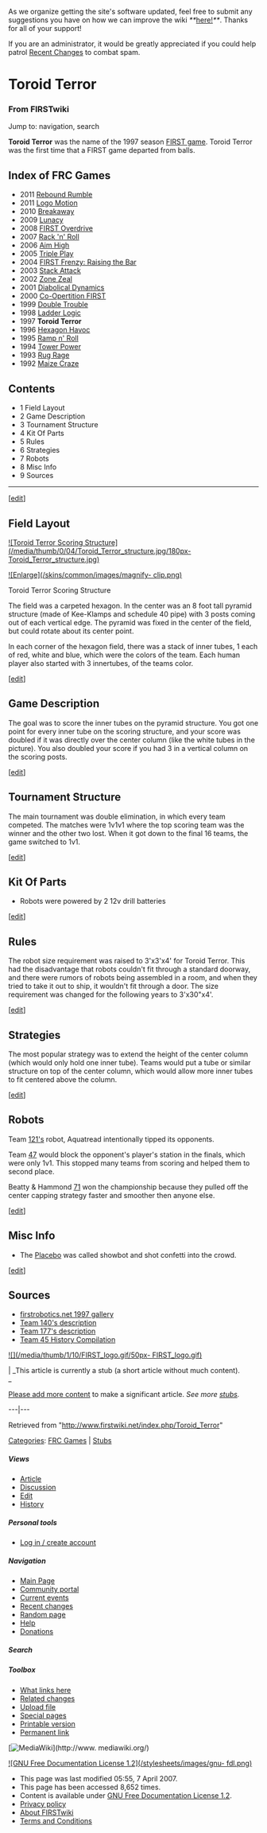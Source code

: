 As we organize getting the site's software updated, feel free to submit any
suggestions you have on how we can improve the wiki
_**_[here!](/index.php/User:Hallry/Suggestions "User:Hallry/Suggestions"
)_**_. Thanks for all of your support!

If you are an administrator, it would be greatly appreciated if you could help
patrol [Recent Changes](/index.php/Special:Recentchanges
"Special:Recentchanges" ) to combat spam.

# Toroid Terror

### From FIRSTwiki

Jump to: navigation, search

  

**Toroid Terror** was the name of the 1997 season [FIRST game](/index.php/FRC_Games "FRC Games" ). Toroid Terror was the first time that a FIRST game departed from balls. 

Index of FRC Games  
---  
  
  * 2011 [Rebound Rumble](/index.php/Rebound_Rumble "Rebound Rumble" )
  * 2011 [Logo Motion](/index.php/Logo_Motion "Logo Motion" )
  * 2010 [Breakaway](/index.php/Breakaway "Breakaway" )
  * 2009 [Lunacy](/index.php/Lunacy "Lunacy" )
  * 2008 [FIRST Overdrive](/index.php/FIRST_Overdrive "FIRST Overdrive" )
  * 2007 [Rack 'n' Roll](/index.php/Rack_%27n%27_Roll "Rack 'n' Roll" )
  * 2006 [Aim High](/index.php/Aim_High "Aim High" )
  * 2005 [Triple Play](/index.php/Triple_Play "Triple Play" )
  * 2004 [FIRST Frenzy: Raising the Bar](/index.php/FIRST_Frenzy:_Raising_the_Bar "FIRST Frenzy: Raising the Bar" )
  * 2003 [Stack Attack](/index.php/Stack_Attack "Stack Attack" )
  * 2002 [Zone Zeal](/index.php/Zone_Zeal "Zone Zeal" )
  * 2001 [Diabolical Dynamics](/index.php/Diabolical_Dynamics "Diabolical Dynamics" )
  * 2000 [Co-Opertition FIRST](/index.php/Co-Opertition_FIRST "Co-Opertition FIRST" )
  * 1999 [Double Trouble](/index.php/Double_Trouble "Double Trouble" )
  * 1998 [Ladder Logic](/index.php/Ladder_Logic "Ladder Logic" )
  * 1997 **Toroid Terror**
  * 1996 [Hexagon Havoc](/index.php/Hexagon_Havoc "Hexagon Havoc" )
  * 1995 [Ramp n' Roll](/index.php/Ramp_n%27_Roll "Ramp n' Roll" )
  * 1994 [Tower Power](/index.php/Tower_Power "Tower Power" )
  * 1993 [Rug Rage](/index.php/Rug_Rage "Rug Rage" )
  * 1992 [Maize Craze](/index.php/Maize_Craze "Maize Craze" )  
  
  

## Contents

  * 1 Field Layout
  * 2 Game Description
  * 3 Tournament Structure
  * 4 Kit Of Parts
  * 5 Rules
  * 6 Strategies
  * 7 Robots
  * 8 Misc Info
  * 9 Sources  
---  
  
[[edit](/index.php?title=Toroid_Terror&action=edit&section=1 "Edit section:
Field Layout" )]

## Field Layout

[![Toroid Terror Scoring
Structure](/media/thumb/0/04/Toroid_Terror_structure.jpg/180px-
Toroid_Terror_structure.jpg)](/index.php/Image:Toroid_Terror_structure.jpg
"Toroid Terror Scoring Structure" )

[![Enlarge](/skins/common/images/magnify-
clip.png)](/index.php/Image:Toroid_Terror_structure.jpg "Enlarge" )

Toroid Terror Scoring Structure

The field was a carpeted hexagon. In the center was an 8 foot tall pyramid
structure (made of Kee-Klamps and schedule 40 pipe) with 3 posts coming out of
each vertical edge. The pyramid was fixed in the center of the field, but
could rotate about its center point.

In each corner of the hexagon field, there was a stack of inner tubes, 1 each
of red, white and blue, which were the colors of the team. Each human player
also started with 3 innertubes, of the teams color.

[[edit](/index.php?title=Toroid_Terror&action=edit&section=2 "Edit section:
Game Description" )]

## Game Description

The goal was to score the inner tubes on the pyramid structure. You got one
point for every inner tube on the scoring structure, and your score was
doubled if it was directly over the center column (like the white tubes in the
picture). You also doubled your score if you had 3 in a vertical column on the
scoring posts.

[[edit](/index.php?title=Toroid_Terror&action=edit&section=3 "Edit section:
Tournament Structure" )]

## Tournament Structure

The main tournament was double elimination, in which every team competed. The
matches were 1v1v1 where the top scoring team was the winner and the other two
lost. When it got down to the final 16 teams, the game switched to 1v1.

[[edit](/index.php?title=Toroid_Terror&action=edit&section=4 "Edit section:
Kit Of Parts" )]

## Kit Of Parts

  * Robots were powered by 2 12v drill batteries 

[[edit](/index.php?title=Toroid_Terror&action=edit&section=5 "Edit section:
Rules" )]

## Rules

The robot size requirement was raised to 3'x3'x4' for Toroid Terror. This had
the disadvantage that robots couldn't fit through a standard doorway, and
there were rumors of robots being assembled in a room, and when they tried to
take it out to ship, it wouldn't fit through a door. The size requirement was
changed for the following years to 3'x30"x4'.

[[edit](/index.php?title=Toroid_Terror&action=edit&section=6 "Edit section:
Strategies" )]

## Strategies

The most popular strategy was to extend the height of the center column (which
would only hold one inner tube). Teams would put a tube or similar structure
on top of the center column, which would allow more inner tubes to fit
centered above the column.

[[edit](/index.php?title=Toroid_Terror&action=edit&section=7 "Edit section:
Robots" )]

## Robots

Team [121's](/index.php/121 "121" ) robot, Aquatread intentionally tipped its
opponents.

Team [47](/index.php/47 "47" ) would block the opponent's player's station in
the finals, which were only 1v1. This stopped many teams from scoring and
helped them to second place.

Beatty &amp; Hammond [71](/index.php/71 "71" ) won the championship because
they pulled off the center capping strategy faster and smoother then anyone
else.

[[edit](/index.php?title=Toroid_Terror&action=edit&section=8 "Edit section:
Misc Info" )]

## Misc Info

  * The [Placebo](/index.php/Placebo "Placebo" ) was called showbot and shot confetti into the crowd. 

[[edit](/index.php?title=Toroid_Terror&action=edit&section=9 "Edit section:
Sources" )]

## Sources

  * [firstrobotics.net 1997 gallery](http://firstrobotics.net/97Gallery/index.htm "http://firstrobotics.net/97Gallery/index.htm" )
  * [Team 140's description](http://www.surko.net/first/competition/1997/index.html "http://www.surko.net/first/competition/1997/index.html" )
  * [Team 177's description](http://www.swindsor.k12.ct.us/Highschool/activities/clubs/first/1997.html "http://www.swindsor.k12.ct.us/Highschool/activities/clubs/first/1997.html" )
  * [Team 45 History Compilation](http://www.technokats.org/historyproject.php "http://www.technokats.org/historyproject.php" )

[![](/media/thumb/1/10/FIRST_logo.gif/50px-
FIRST_logo.gif)](/index.php/Image:FIRST_logo.gif "" )

|  _This article is currently a stub (a short article without much content).  
_

[Please add more
content](http://www.firstwiki.net/index.php?title=Toroid_Terror&action=edit
"http://www.firstwiki.net/index.php?title=Toroid_Terror&action=edit" ) to make
a significant article. _See more [stubs](/index.php/Special:Shortpages
"Special:Shortpages" )._  
  
---|---  
  
Retrieved from "<http://www.firstwiki.net/index.php/Toroid_Terror>"

[Categories](/index.php?title=Special:Categories&article=Toroid_Terror
"Special:Categories" ): [FRC Games](/index.php/Category:FRC_Games
"Category:FRC Games" ) | [Stubs](/index.php/Category:Stubs "Category:Stubs" )

##### Views

  * [Article](/index.php/Toroid_Terror)
  * [Discussion](/index.php/Talk:Toroid_Terror)
  * [Edit](/index.php?title=Toroid_Terror&action=edit)
  * [History](/index.php?title=Toroid_Terror&action=history)

##### Personal tools

  * [Log in / create account](/index.php?title=Special:Userlogin&returnto=Toroid_Terror)

[](/index.php/Main_Page "Main Page" )

##### Navigation

  * [Main Page](/index.php/Main_Page)
  * [Community portal](/index.php/FIRSTwiki:Community_portal)
  * [Current events](/index.php/Current_events)
  * [Recent changes](/index.php/Special:Recentchanges)
  * [Random page](/index.php/Special:Random)
  * [Help](/index.php/FIRSTwiki:Help)
  * [Donations](/index.php/FIRSTwiki:Site_support)

##### Search



##### Toolbox

  * [What links here](/index.php/Special:Whatlinkshere/Toroid_Terror)
  * [Related changes](/index.php/Special:Recentchangeslinked/Toroid_Terror)
  * [Upload file](/index.php/Special:Upload)
  * [Special pages](/index.php/Special:Specialpages)
  * [Printable version](/index.php?title=Toroid_Terror&printable=yes)
  * [Permanent link](/index.php?title=Toroid_Terror&oldid=58934)

[![MediaWiki](/skins/common/images/poweredby_mediawiki_88x31.png)](http://www.
mediawiki.org/)

[![GNU Free Documentation License 1.2](/stylesheets/images/gnu-
fdl.png)](http://www.gnu.org/copyleft/fdl.html)

  * This page was last modified 05:55, 7 April 2007.
  * This page has been accessed 8,652 times.
  * Content is available under [GNU Free Documentation License 1.2](http://www.gnu.org/copyleft/fdl.html "http://www.gnu.org/copyleft/fdl.html" ).
  * [Privacy policy](/index.php/FIRSTwiki:Privacy_policy "FIRSTwiki:Privacy policy" )
  * [About FIRSTwiki](/index.php/FIRSTwiki:About "FIRSTwiki:About" )
  * [Terms and Conditions](/index.php/FIRSTwiki:Terms_and_conditions "FIRSTwiki:Terms and conditions" )

